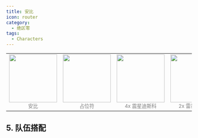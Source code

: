 ```yaml
---
title: 安比
icon: router
category:
  - 绝区零
tags:
  - Characters
---
```


<!-- #region Intro -->

<table style="text-align:center">
	<tr>
		<td> <img src="https://cdn.jsdelivr.net/gh/shenbourne/Icon-Hosting-Service@main/zzz/Role-Icons/安比.png" height="130"><br><small style="color:grey;">安比</small> </td>
		<td> <img src="https://cdn.jsdelivr.net/gh/shenbourne/Icon-Hosting-Service@main/zzz/Weapons/占位符.png" height="130"><br><small style="color:grey;">占位符</small> </td>
		<td> <img src="https://cdn.jsdelivr.net/gh/shenbourne/Icon-Hosting-Service@main/zzz/Drive-Disc/震星迪斯科.png" height="130"><br><small style="color:grey;">4x 震星迪斯科</small> </td>
		<td> <img src="https://cdn.jsdelivr.net/gh/shenbourne/Icon-Hosting-Service@main/zzz/Drive-Disc/雷暴重金属.png" height="130"><br><small style="color:grey;">2x 雷暴重金属</small> </td>
	</tr>
</table>

<!-- #endregion Intro -->

## 5. 队伍搭配

<!-- @include: README.md#AnbyGraceRina -->
<!-- @include: Anby.md#Intro -->
<!-- @include: Grace.md#Intro -->
<!-- @include: Rina.md#Intro -->

<!-- @include: README.md#AnbyAntonRina -->
<!-- @include: Anby.md#Intro -->
<!-- @include: Anton.md#Intro -->
<!-- @include: Rina.md#Intro -->
